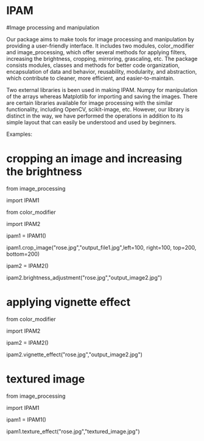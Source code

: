 # IPAM
#Image processing and manipulation

Our package aims to make tools for image processing and manipulation by providing a user-friendly interface. It includes two modules, color_modifier and image_processing, which offer several methods for applying filters, increasing the brightness, cropping, mirroring, grascaling, etc.
The package consists modules, classes and methods for better code organization, encapsulation of data and behavior, reusability, modularity, and abstraction, which contribute to cleaner, more efficient, and easier-to-maintain. 

Two external libraries is been used in making IPAM. Numpy for manipulation of the arrays whereas Matplotlib for importing and saving the images.
There are certain libraries available for image processing with the similar functionality, including OpenCV, scikit-image, etc. However, our library is distinct in the way, we have performed the operations in addition to its simple layout that can easily be understood and used by beginners.

Examples:

# cropping an image and increasing the brightness
from image_processing 

import IPAM1

from color_modifier 

import IPAM2

ipam1 = IPAM1()

ipam1.crop_image("rose.jpg","output_file1.jpg",left=100, right=100, top=200, bottom=200)

ipam2 = IPAM2()

ipam2.brightness_adjustment("rose.jpg","output_image2.jpg")

# applying vignette effect
from color_modifier 

import IPAM2

ipam2 = IPAM2()

ipam2.vignette_effect("rose.jpg","output_image2.jpg")

# textured image
from image_processing 

import IPAM1

ipam1 = IPAM1()

ipam1.texture_effect("rose.jpg","textured_image.jpg")
